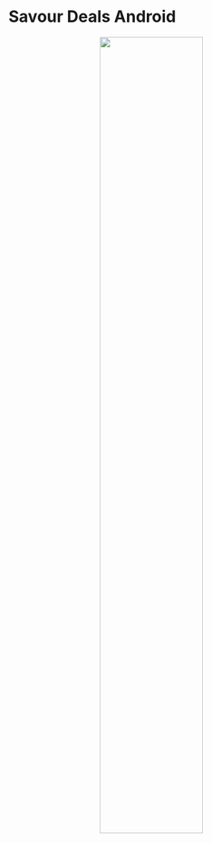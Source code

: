 # Savour Deals Android
<span span style="display:block;text-align:center">
  <img src="https://firebasestorage.googleapis.com/v0/b/savour-deals.appspot.com/o/Savour_Deals_FullColor.png?alt=media&token=8b67f1ae-cbc5-4709-becd-844ea51b7574" width="60%">
</span>


